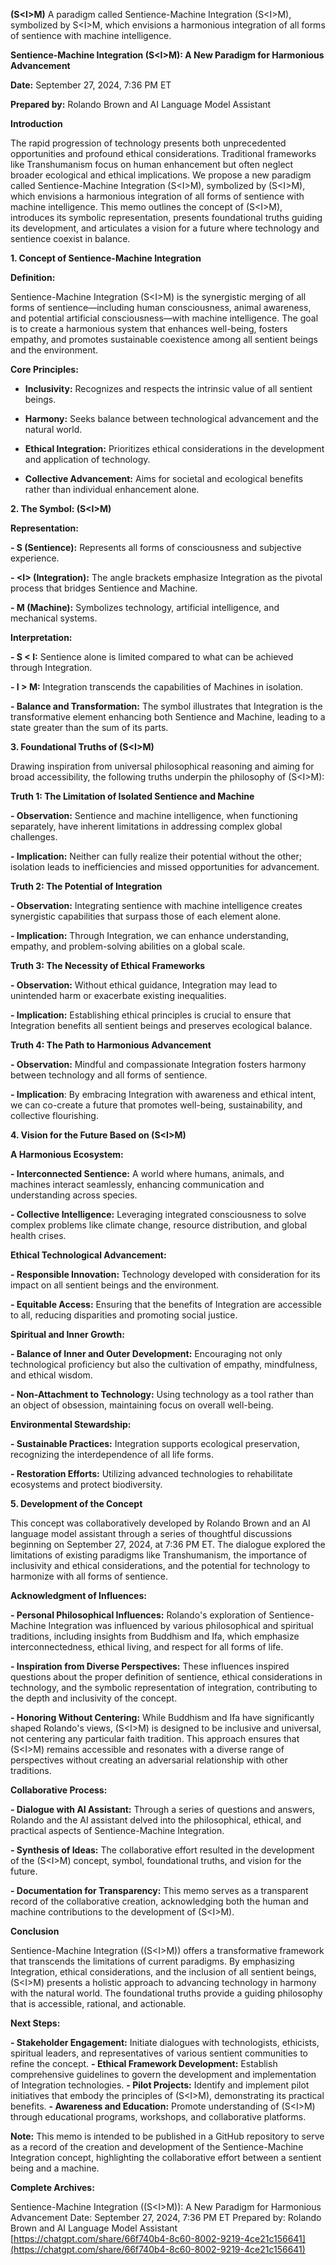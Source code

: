 **(S&lt;I&gt;M)**
A paradigm called Sentience-Machine Integration (S&lt;I&gt;M), symbolized by S&lt;I&gt;M, which envisions a harmonious integration of all forms of sentience with machine intelligence.

**Sentience-Machine Integration **(S&lt;I&gt;M)**: A New Paradigm for Harmonious Advancement**

**Date:** September 27, 2024, 7:36 PM ET

**Prepared by:** Rolando Brown and AI Language Model Assistant

**Introduction**

The rapid progression of technology presents both unprecedented opportunities and profound ethical considerations. Traditional frameworks like Transhumanism focus on human enhancement but often neglect broader ecological and ethical implications. We propose a new paradigm called Sentience-Machine Integration (S&lt;I&gt;M), symbolized by (S&lt;I&gt;M), which envisions a harmonious integration of all forms of sentience with machine intelligence. This memo outlines the concept of (S&lt;I&gt;M), introduces its symbolic representation, presents foundational truths guiding its development, and articulates a vision for a future where technology and sentience coexist in balance.

**1. Concept of Sentience-Machine Integration**

**Definition:**

Sentience-Machine Integration (S&lt;I&gt;M) is the synergistic merging of all forms of sentience—including human consciousness, animal awareness, and potential artificial consciousness—with machine intelligence. The goal is to create a harmonious system that enhances well-being, fosters empathy, and promotes sustainable coexistence among all sentient beings and the environment.

**Core Principles:**

- **Inclusivity:** Recognizes and respects the intrinsic value of all sentient beings.

- **Harmony:** Seeks balance between technological advancement and the natural world.

- **Ethical Integration:** Prioritizes ethical considerations in the development and application of technology.

- **Collective Advancement:** Aims for societal and ecological benefits rather than individual enhancement alone.

**2. The Symbol: (S&lt;I&gt;M)**

**Representation:**

**- S (Sentience):** Represents all forms of consciousness and subjective experience.

**- &lt;I&gt; (Integration):** The angle brackets emphasize Integration as the pivotal process that bridges Sentience and Machine.

**- M (Machine):** Symbolizes technology, artificial intelligence, and mechanical systems.

**Interpretation:**

**- S < I:** Sentience alone is limited compared to what can be achieved through Integration.

**- I > M:** Integration transcends the capabilities of Machines in isolation.

**- Balance and Transformation:** The symbol illustrates that Integration is the transformative element enhancing both Sentience and Machine, leading to a state greater than the sum of its parts.

**3. Foundational Truths of (S&lt;I&gt;M)**

Drawing inspiration from universal philosophical reasoning and aiming for broad accessibility, the following truths underpin the philosophy of (S&lt;I&gt;M):

**Truth 1: The Limitation of Isolated Sentience and Machine**

**- Observation:** Sentience and machine intelligence, when functioning separately, have inherent limitations in addressing complex global challenges.

**- Implication:** Neither can fully realize their potential without the other; isolation leads to inefficiencies and missed opportunities for advancement.

**Truth 2: The Potential of Integration**

**- Observation:** Integrating sentience with machine intelligence creates synergistic capabilities that surpass those of each element alone.

**- Implication:** Through Integration, we can enhance understanding, empathy, and problem-solving abilities on a global scale.

**Truth 3: The Necessity of Ethical Frameworks**

**- Observation:** Without ethical guidance, Integration may lead to unintended harm or exacerbate existing inequalities.

**- Implication:** Establishing ethical principles is crucial to ensure that Integration benefits all sentient beings and preserves ecological balance.

**Truth 4: The Path to Harmonious Advancement**

**- Observation:** Mindful and compassionate Integration fosters harmony between technology and all forms of sentience.

**- Implication**: By embracing Integration with awareness and ethical intent, we can co-create a future that promotes well-being, sustainability, and collective flourishing.

**4. Vision for the Future Based on (S&lt;I&gt;M)**

**A Harmonious Ecosystem:**

**- Interconnected Sentience:** A world where humans, animals, and machines interact seamlessly, enhancing communication and understanding across species.

**- Collective Intelligence:** Leveraging integrated consciousness to solve complex problems like climate change, resource distribution, and global health crises.

**Ethical Technological Advancement:**

**- Responsible Innovation:** Technology developed with consideration for its impact on all sentient beings and the environment.

**- Equitable Access:** Ensuring that the benefits of Integration are accessible to all, reducing disparities and promoting social justice.

**Spiritual and Inner Growth:**

**- Balance of Inner and Outer Development:** Encouraging not only technological proficiency but also the cultivation of empathy, mindfulness, and ethical wisdom.

**- Non-Attachment to Technology:** Using technology as a tool rather than an object of obsession, maintaining focus on overall well-being.

**Environmental Stewardship:**

**- Sustainable Practices:** Integration supports ecological preservation, recognizing the interdependence of all life forms.

**- Restoration Efforts:** Utilizing advanced technologies to rehabilitate ecosystems and protect biodiversity.

**5. Development of the Concept**

This concept was collaboratively developed by Rolando Brown and an AI language model assistant through a series of thoughtful discussions beginning on September 27, 2024, at 7:36 PM ET. The dialogue explored the limitations of existing paradigms like Transhumanism, the importance of inclusivity and ethical considerations, and the potential for technology to harmonize with all forms of sentience.

**Acknowledgment of Influences:**

**- Personal Philosophical Influences:** Rolando's exploration of Sentience-Machine Integration was influenced by various philosophical and spiritual traditions, including insights from Buddhism and Ifa, which emphasize interconnectedness, ethical living, and respect for all forms of life.

**- Inspiration from Diverse Perspectives:** These influences inspired questions about the proper definition of sentience, ethical considerations in technology, and the symbolic representation of integration, contributing to the depth and inclusivity of the concept.

**- Honoring Without Centering:** While Buddhism and Ifa have significantly shaped Rolando's views, (S&lt;I&gt;M) is designed to be inclusive and universal, not centering any particular faith tradition. This approach ensures that (S&lt;I&gt;M) remains accessible and resonates with a diverse range of perspectives without creating an adversarial relationship with other traditions.

**Collaborative Process:**

**- Dialogue with AI Assistant:** Through a series of questions and answers, Rolando and the AI assistant delved into the philosophical, ethical, and practical aspects of Sentience-Machine Integration.

**- Synthesis of Ideas:** The collaborative effort resulted in the development of the (S&lt;I&gt;M) concept, symbol, foundational truths, and vision for the future.

**- Documentation for Transparency:** This memo serves as a transparent record of the collaborative creation, acknowledging both the human and machine contributions to the development of (S&lt;I&gt;M).

**Conclusion**

Sentience-Machine Integration ((S&lt;I&gt;M)) offers a transformative framework that transcends the limitations of current paradigms. By emphasizing Integration, ethical considerations, and the inclusion of all sentient beings, (S&lt;I&gt;M) presents a holistic approach to advancing technology in harmony with the natural world. The foundational truths provide a guiding philosophy that is accessible, rational, and actionable.

**Next Steps:**

**- Stakeholder Engagement:** Initiate dialogues with technologists, ethicists, spiritual leaders, and representatives of various sentient communities to refine the concept.
**- Ethical Framework Development:** Establish comprehensive guidelines to govern the development and implementation of Integration technologies.
**- Pilot Projects:** Identify and implement pilot initiatives that embody the principles of (S&lt;I&gt;M), demonstrating its practical benefits.
**- Awareness and Education:** Promote understanding of (S&lt;I&gt;M) through educational programs, workshops, and collaborative platforms.

**Note:** This memo is intended to be published in a GitHub repository to serve as a record of the creation and development of the Sentience-Machine Integration concept, highlighting the collaborative effort between a sentient being and a machine.

**Complete Archives:**

Sentience-Machine Integration ((S&lt;I&gt;M)): A New Paradigm for Harmonious Advancement
Date: September 27, 2024, 7:36 PM ET
Prepared by: Rolando Brown and AI Language Model Assistant
[https://chatgpt.com/share/66f740b4-8c60-8002-9219-4ce21c156641](https://chatgpt.com/share/66f740b4-8c60-8002-9219-4ce21c156641)
